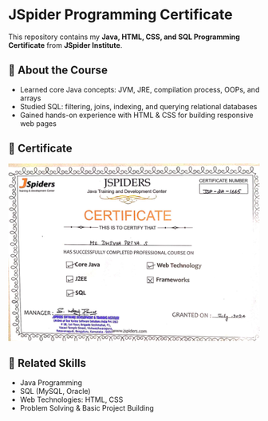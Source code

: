 # JSpider Programming Certificate

This repository contains my **Java, HTML, CSS, and SQL Programming Certificate** from **JSpider Institute**.

## 📝 About the Course

- Learned core Java concepts: JVM, JRE, compilation process, OOPs, and arrays  
- Studied SQL: filtering, joins, indexing, and querying relational databases  
- Gained hands-on experience with HTML & CSS for building responsive web pages  

## 📜 Certificate

![Certificate](jspider_certificate.jpg) <!-- Replace with your actual image file path -->

## 🔗 Related Skills

- Java Programming  
- SQL (MySQL, Oracle)  
- Web Technologies: HTML, CSS  
- Problem Solving & Basic Project Building  


